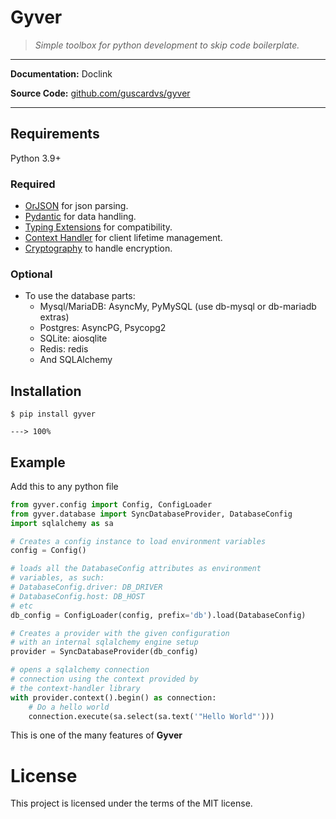 # Gyver


> _Simple toolbox for python development to skip code boilerplate._

---
 
**Documentation:** <a>Doclink</a>

**Source Code:** <a href="https://github.com/guscardvs/gyver" target="_blank">github.com/guscardvs/gyver</a>

---


## Requirements

Python 3.9+

### Required

* <a href="https://github.com/ijl/orjson" target="_blank">OrJSON</a> for json parsing.
* <a href="https://docs.pydantic.dev" target="_blank">Pydantic</a> for data handling.
* <a href="https://github.com/python/typing_extensions" target="_blank">Typing Extensions</a> for compatibility.
* <a href="https://github.com/guscardvs/context-handler" target="_blank">Context Handler</a> for client lifetime management.
* <a href="https://cryptography.io" target="_blank">Cryptography</a> to handle encryption.
  
### Optional

* To use the database parts:
  * Mysql/MariaDB: AsyncMy, PyMySQL (use db-mysql or db-mariadb extras)
  * Postgres: AsyncPG, Psycopg2
  * SQLite: aiosqlite
  * Redis: redis
  * And SQLAlchemy


## Installation

```console
$ pip install gyver

---> 100%
```

## Example

Add this to any python file

```python
from gyver.config import Config, ConfigLoader
from gyver.database import SyncDatabaseProvider, DatabaseConfig
import sqlalchemy as sa

# Creates a config instance to load environment variables
config = Config()

# loads all the DatabaseConfig attributes as environment
# variables, as such:
# DatabaseConfig.driver: DB_DRIVER
# DatabaseConfig.host: DB_HOST
# etc
db_config = ConfigLoader(config, prefix='db').load(DatabaseConfig)

# Creates a provider with the given configuration
# with an internal sqlalchemy engine setup
provider = SyncDatabaseProvider(db_config)

# opens a sqlalchemy connection
# connection using the context provided by
# the context-handler library
with provider.context().begin() as connection:
    # Do a hello world
    connection.execute(sa.select(sa.text('"Hello World"')))

```

This is one of the many features of **Gyver**

# License

This project is licensed under the terms of the MIT license.